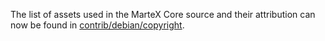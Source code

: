 The list of assets used in the MarteX Core source and their attribution can now be found in [contrib/debian/copyright](../contrib/debian/copyright).
